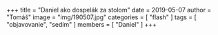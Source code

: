 +++
title = "Daniel ako dospelák za stolom"
date = 2019-05-07
author = "Tomáš"
image = "img/190507.jpg"
categories = [ "flash" ]
tags = [ "objavovanie", "sedím" ]
members = [ "Daniel" ]
+++

